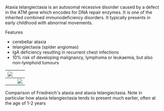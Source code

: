 Ataxia telangiectasia is an autosomal recessive disorder caused by a defect in the ATM gene which encodes for DNA repair enzymes. It is one of the inherited combined immunodeficiency disorders. It typically presents in early childhood with abnormal movements.  
  
Features  
* cerebellar ataxia
* telangiectasia (spider angiomas)
* IgA deficiency resulting in recurrent chest infections
* 10% risk of developing malignancy, lymphoma or leukaemia, but also non\-lymphoid tumours

  


| [![](https://d32xxyeh8kfs8k.cloudfront.net/images_Passmedicine/pdd912.png)](https://d32xxyeh8kfs8k.cloudfront.net/images_Passmedicine/pdd912b.png) | |
| --- | --- |
|  | [![](https://d32xxyeh8kfs8k.cloudfront.net/css/images/mag_glass.png)](https://d32xxyeh8kfs8k.cloudfront.net/images_Passmedicine/pdd912b.png) |

Comparison of Friedreich's ataxia and ataxia telangiectasia. Note in particular how ataxia telangiectasia tends to present much earlier, often at the age of 1\-2 years